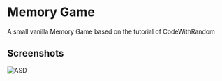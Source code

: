 
# Memory Game

A small vanilla Memory Game based on the tutorial of CodeWithRandom


## Screenshots

![ASD](https://user-images.githubusercontent.com/80186443/219277444-9c71e1a8-06d3-485f-8cd7-da246761f00c.png)
